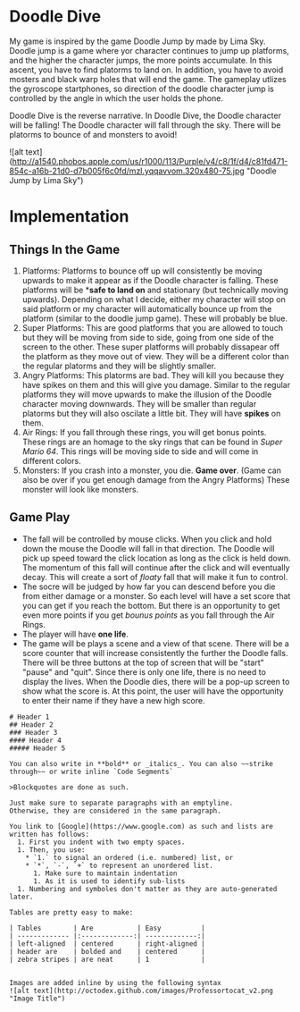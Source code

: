 # Doodle Dive

My game is inspired by the game Doodle Jump by made by Lima Sky.  Doodle jump is a game where yor character continues to jump up platforms, and the higher the character jumps, the more points accumulate.  In this ascent, you have to find platorms to land on.  In addition, you have to avoid mosters and black warp holes that will end the game.  The gameplay  utlizes the gyroscope startphones, so direction of the doodle character jump is controlled by the angle in which the user holds the phone.  

Doodle Dive is the reverse narrative.  In Doodle Dive, the Doodle character will be falling!  The Doodle character will fall through the sky.  There will be platorms to bounce of and monsters to avoid!  

![alt text] (http://a1540.phobos.apple.com/us/r1000/113/Purple/v4/c8/1f/d4/c81fd471-854c-a16b-21d0-d7b005f6c0fd/mzl.yqqavvom.320x480-75.jpg "Doodle Jump by Lima Sky")

# Implementation
## Things In the Game 
  1. Platforms: Platforms to bounce off up will consistently be moving upwards to make it appear as if the Doodle character is falling.  These platforms will be ***safe to land on** and stationary (but technically moving upwards).  Depending on what I decide, either my character will stop on said platform or my character will automatically bounce up from the platform (similar to the doodle jump game). These will probably be blue.  
  2. Super Platforms: This are good platforms that you are allowed to touch but they will be moving from side to side, going from one side of the screen to the other.  These super platforms will probably dissapear off the platform as they move out of view.  They will be a different color than the regular platorms and they will be slightly smaller. 
  3. Angry Platforms: This platorms are bad.  They will kill you because they have spikes on them and this will give you damage.  Similar to the regular platforms they will move upwards to make the illusion of the Doodle character moving downwards.  They will be smaller than regular platorms but they will also oscilate a little bit. They will have **spikes** on them.
  4. Air Rings: If you fall through these rings, you will get bonus points.  These rings are an homage to the sky rings that can be found in _Super Mario 64_.  This rings will be moving side to side and will come in different colors. 
  5. Monsters: If you crash into a monster, you die. **Game over**. (Game can also be over if you get enough damage from the Angry Platforms) These monster will look like monsters. 

## Game Play
  * The fall will be controlled by mouse clicks.  When you click and hold down the mouse the Doodle will fall in that direction.  The Doodle will pick up speed toward the click location as long as the click is held down.  The momentum of this fall will continue after the click and will eventually decay.  This will create a sort of _floaty_ fall that will make it fun to control.
  * The socre will be judged by how far you can descend before you die from either damage or a monster.  So each level will have a set score that you can get if you reach the bottom.  But there is an opportunity to get even more points if you get _bounus points_ as you fall through the Air Rings. 
  * The player will have **one life**. 
  * The game will be plays a scene and a view of that scene.  There will be a score counter that will increase consistently the further the Doodle falls.  There will be three buttons at the top of screen that will be "start" "pause" and "quit". Since there is only one life, there is no need to display the lives.  When the Doodle dies, there will be a pop-up screen to show what the score is.  At this point, the user will have the opportunity to enter their name if they have a new high score. 



```
# Header 1
## Header 2
### Header 3
#### Header 4
##### Header 5

You can also write in **bold** or _italics_. You can also ~~strike through~~ or write inline `Code Segments`

>Blockquotes are done as such.

Just make sure to separate paragraphs with an emptyline. 
Otherwise, they are considered in the same paragraph.

You link to [Google](https://www.google.com) as such and lists are written has follows:
  1. First you indent with two empty spaces.
  1. Then, you use:
    * `1.` to signal an ordered (i.e. numbered) list, or
    * `*`, `-`, `+` to represent an unordered list.
      1. Make sure to maintain indentation
      1. As it is used to identify sub-lists
  1. Numbering and symboles don't matter as they are auto-generated later.

Tables are pretty easy to make:

| Tables        | Are           | Easy          |
| ------------- |:-------------:| -------------:|
| left-aligned  | centered      | right-aligned |
| header are    | bolded and    | centered      |
| zebra stripes | are neat      | 1             |


Images are added inline by using the following syntax
![alt text](http://octodex.github.com/images/Professortocat_v2.png "Image Title")
```

